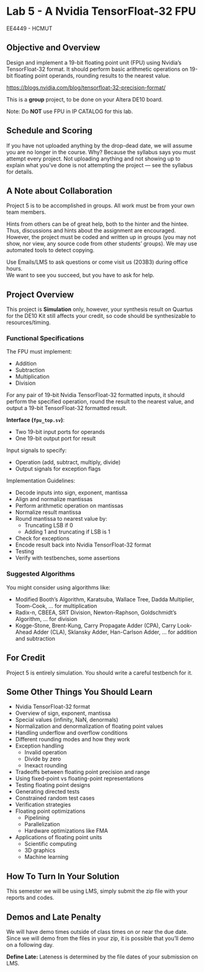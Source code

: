 # Lab 5 - A Nvidia TensorFloat-32 FPU  
EE4449 - HCMUT

## Objective and Overview

Design and implement a 19-bit floating point unit (FPU) using Nvidia’s TensorFloat-32 format. It should perform basic arithmetic operations on 19-bit floating point operands, rounding results to the nearest value.

https://blogs.nvidia.com/blog/tensorfloat-32-precision-format/

This is a **group** project, to be done on your Altera DE10 board.

Note: Do **NOT** use FPU in IP CATALOG for this lab.

## Schedule and Scoring

If you have not uploaded anything by the drop-dead date, we will assume you are no longer in the course. Why? Because the syllabus says you must attempt every project. Not uploading anything and not showing up to explain what you’ve done is not attempting the project — see the syllabus for details.

## A Note about Collaboration

Project 5 is to be accomplished in groups. All work must be from your own team members.

Hints from others can be of great help, both to the hinter and the hintee.  
Thus, discussions and hints about the assignment are encouraged. However, the project must be coded and written up in groups (you may not show, nor view, any source code from other students’ groups). We may use automated tools to detect copying.

Use Emails/LMS to ask questions or come visit us (203B3) during office hours.  
We want to see you succeed, but you have to ask for help.

## Project Overview

This project is **Simulation** only, however, your synthesis result on Quartus for the DE10 Kit still affects your credit, so code should be synthesizable to resources/timing.

### Functional Specifications

The FPU must implement:

- Addition
- Subtraction
- Multiplication
- Division

For any pair of 19-bit Nvidia TensorFloat-32 formatted inputs, it should perform the specified operation, round the result to the nearest value, and output a 19-bit TensorFloat-32 formatted result.

**Interface (`fpu_top.sv`)**:
- Two 19-bit input ports for operands
- One 19-bit output port for result

Input signals to specify:
- Operation (add, subtract, multiply, divide)
- Output signals for exception flags

Implementation Guidelines:
- Decode inputs into sign, exponent, mantissa
- Align and normalize mantissas
- Perform arithmetic operation on mantissas
- Normalize result mantissa
- Round mantissa to nearest value by:
  - Truncating LSB if 0
  - Adding 1 and truncating if LSB is 1
- Check for exceptions
- Encode result back into Nvidia TensorFloat-32 format
- Testing
- Verify with testbenches, some assertions

### Suggested Algorithms

You might consider using algorithms like:

- Modified Booth’s Algorithm, Karatsuba, Wallace Tree, Dadda Multiplier, Toom-Cook, ... for multiplication
- Radix-n, CBEEA, SRT Division, Newton-Raphson, Goldschmidt’s Algorithm, ... for division
- Kogge-Stone, Brent-Kung, Carry Propagate Adder (CPA), Carry Look-Ahead Adder (CLA), Sklansky Adder, Han-Carlson Adder, ... for addition and subtraction

## For Credit

Project 5 is entirely simulation. You should write a careful testbench for it.

## Some Other Things You Should Learn

- Nvidia TensorFloat-32 format
- Overview of sign, exponent, mantissa
- Special values (infinity, NaN, denormals)
- Normalization and denormalization of floating point values
- Handling underflow and overflow conditions
- Different rounding modes and how they work
- Exception handling
  - Invalid operation
  - Divide by zero
  - Inexact rounding
- Tradeoffs between floating point precision and range
- Using fixed-point vs floating-point representations
- Testing floating point designs
- Generating directed tests
- Constrained random test cases
- Verification strategies
- Floating point optimizations
  - Pipelining
  - Parallelization
  - Hardware optimizations like FMA
- Applications of floating point units
  - Scientific computing
  - 3D graphics
  - Machine learning

## How To Turn In Your Solution

This semester we will be using LMS, simply submit the zip file with your reports and codes.

## Demos and Late Penalty

We will have demo times outside of class times on or near the due date. Since we will demo from the files in your zip, it is possible that you’ll demo on a following day.

**Define Late:** Lateness is determined by the file dates of your submission on LMS.
